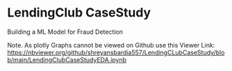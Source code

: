 # LendingClub CaseStudy
Building a ML Model for Fraud Detection






Note. As plotly Graphs cannot be viewed on Github use this Viewer Link: https://nbviewer.org/github/shreyansbardia557/LendingCLubCaseStudy/blob/main/LendingClubCaseStudyEDA.ipynb
